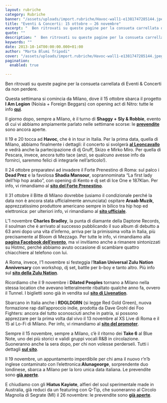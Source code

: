 ```yaml
---
layout: rubriche
category: Rubriche
banner: "/assets/uploads/import.rubriche/Havoc-wall1-e1381747285144.jpeg"
title: "Eventi & Concerti: 15 ottobre – 26 novembre"
excerpt: "  Ben ritrovati su queste pagine per la consueta carrellata di Eventi & Concerti da non perdere. Questa settimana si comincia da Milano, dove il 15 ottobre sbarca il progetto I Am Legion (Noisia + Foreign Beggars) con opening act di Nitro: tutte le info qui. Il giorno dopo, sempre a Milano, è il turno [&hellip"
quote: ""
description: "  Ben ritrovati su queste pagine per la consueta carrellata di Eventi & Concerti da non perdere. Questa settimana si comincia da Milano, dove il 15 ottobre sbarca il progetto I Am Legion (Noisia + Foreign Beggars) con opening act di Nitro: tutte le info qui. Il giorno dopo, sempre a Milano, è il turno [&hellip"
keywords: ""
date: 2013-10-14T00:00:00.000+01:00
author: "Marta Blumi Tripodi"
cover: "/assets/uploads/import.rubriche/Havoc-wall1-e1381747285144.jpeg"
pagination:
  enabled: true

---
```


[](https://hotmc.com/eventi-concerti-15-ottobre-26-novembre/havoc-wall1/)

Ben ritrovati su queste pagine per la consueta carrellata di Eventi & Concerti da non perdere.

Questa settimana si comincia da Milano, dove il 15 ottobre sbarca il progetto **I Am Legion** (Noisia + Foreign Beggars) con opening act di Nitro: tutte le info [**qui**](https://www.facebook.com/events/172899772886795/ "https://www.facebook.com/events/172899772886795/").

Il giorno dopo, sempre a Milano, è il turno di **Shaggy + Sly & Robbie**, evento di cui vi abbiamo ampiamente parlato nelle settimane scorse: le [**prevendite**](http://www.ticketone.it/shaggy-biglietti.html?affiliate=ITT&doc=artistPages/tickets&fun=artist&action=tickets&kuid=462890 "http://www.ticketone.it/shaggy-biglietti.html?affiliate=ITT&doc=artistPages/tickets&fun=artist&action=tickets&kuid=462890") sono ancora aperte.

Il 19 e 20 tocca ad **Havoc**, che è in tour in Italia. Per la prima data, quella di Milano, abbiamo finalmente i dettagli: il concerto si svolgerà [**al Leoncavallo**](http://www.leoncavallo.org/home/index.php?option=com%5Ficagenda&view=list&layout=event&id=215&Itemid=110#.UlvFLGRmXvw "http://www.leoncavallo.org/home/index.php?option=com_icagenda&view=list&layout=event&id=215&Itemid=110#.UlvFLGRmXvw") e vedrà anche la partecipazione di dj Gruff, Skizo e Mirko Miro. Per quella di Pescara, invece, ancora tutto tace (anzi, se qualcuno avesse info da fornirci, saremmo felici di integrarle nell’articolo!).

Il 24 ottobre preparatevi ad invadere il Forte Prenestino di Roma: sul palco i **Dead Prez** e la favolosa **Shadia Mansour**, soprannominata “La first lady dell’hip hop arabo”, con opening di Kento e dj set di Ice One e 187Klan. Per info, vi rimandiamo al [**sito del Forte Prenestino**](http://www.forteprenestino.net/ "http://www.forteprenestino.net/").

Il 31 ottobre il Bitte di Milano dovrebbe (usiamo il condizionale perché la data non è ancora stata ufficialmente annunciata) ospitare **Araab Muzik**, apprezzatissimo produttore americano sempre in bilico tra hip hop ed elettronica: per ulteriori info, vi rimandiamo al [**sito ufficiale**](http://www.bittemilano.com/event/noyz-narcos-monster-tour/ "http://www.bittemilano.com/event/noyz-narcos-monster-tour/").

L’1 novembre **Charles Bradley**, la punta di diamante della Daptone Records, il soulman che è arrivato al successo pubblicando il suo album di debutto a 63 anni dopo una vita d’inferno, arriva per la primissima volta in Italia, più precisamente al Bloom di Mezzago. Per tutte le info, vi rimandiamo alla [**pagina Facebook dell’evento**](https://www.facebook.com/events/510858175668926/?fref=ts "https://www.facebook.com/events/510858175668926/?fref=ts"), ma vi invitiamo anche a rimanere sintonizzati su Hotmc, perché abbiamo avuto occasione di scambiare quattro chiacchiere al telefono con lui.

A Roma, invece, l’1 novembre si festeggia l’**Italian Universal Zulu Nation Anniversary** con workshop, dj set, battle per b-boy e tanto altro. Più info sul [**sito della Zulu Nation**](https://zulunationitalia.blogspot.it/2013/10/italian-universal-zulu-nation.html "http://zulunationitalia.blogspot.it/2013/10/italian-universal-zulu-nation.html").

Ricordiamo che il 9 novembre i **Dilated Peoples** tornano a Milano nella stessa location che avevano letteralmente ribaltato qualche anno fa, ovvero il Tunnel. I biglietti sono già in vendita sul [**sito di Livenation**](https://www.livenation.it/artist/dilated-peoples-tickets "http://www.livenation.it/artist/dilated-peoples-tickets").

Sbarcano in Italia anche i **RDGLDGRN** (si legge Red Gold Green), nuova formazione rap dall’approccio indie, prodotta da Dave Grohl dei Foo Fighters: ancora del tutto sconosciuti anche in patria, si possono apprezzare per la prima volta dal vivo il 13 novembre al XS Live di Roma e il 15 al Lo-Fi di Milano. Per info, vi rimandiamo al [**sito del promoter**](http://www.eflive.it/home.html "http://www.eflive.it/home.html").

Sempre il 15 novembre, sempre a Milano, c’è il ritorno dei **Take 6** al Blue Note, uno dei più storici e validi gruppi vocali R&B in circolazione. Suoneranno anche la sera dopo, per chi non volesse perderseli. Tutti i dettagli [**sul sito**](http://www.bluenotemilano.com/evento/take-6-5/ "http://www.bluenotemilano.com/evento/take-6-5/").

Il 19 novembre, un appuntamento imperdibile per chi ama il nuovo r’n’b inglese contaminato con l’elettronica:**Alunageorge**, sorprendente duo londinese, sbarca a Milano per la loro unica data italiana. Le prevendite sono [**già aperte**](http://www.barleyarts.com/Concerti/1/3/8585/alunageorge-milano "http://www.barleyarts.com/Concerti/1/3/8585/alunageorge-milano").

E chiudiamo con gli **Hiatus Kayiote**, alfieri del soul sperimentale made in Australia, già reduci da un featuring con Q-Tip, che [ ](https://hotmc.com/eventi-concerti-15-ottobre-26-novembre/havoc-2/)suoneranno al Circolo Magnolia di Segrate (MI) il 26 novembre: le prevendite sono [**già aperte**](http://www.ticketone.it/hiatus-kaiyote-biglietti.html?affiliate=ITT&doc=artistPages/tickets&fun=artist&action=tickets&kuid=483339 "http://www.ticketone.it/hiatus-kaiyote-biglietti.html?affiliate=ITT&doc=artistPages/tickets&fun=artist&action=tickets&kuid=483339").
